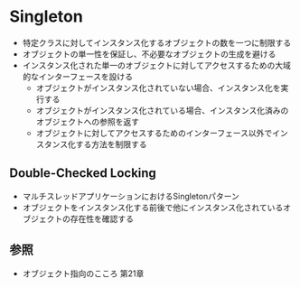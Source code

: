 # Singleton
- 特定クラスに対してインスタンス化するオブジェクトの数を一つに制限する
- オブジェクトの単一性を保証し、不必要なオブジェクトの生成を避ける
- インスタンス化された単一のオブジェクトに対してアクセスするための大域的なインターフェースを設ける
  - オブジェクトがインスタンス化されていない場合、インスタンス化を実行する
  - オブジェクトがインスタンス化されている場合、インスタンス化済みのオブジェクトへの参照を返す
  - オブジェクトに対してアクセスするためのインターフェース以外でインスタンス化する方法を制限する

## Double-Checked Locking
- マルチスレッドアプリケーションにおけるSingletonパターン
- オブジェクトをインスタンス化する前後で他にインスタンス化されているオブジェクトの存在性を確認する

## 参照
- オブジェクト指向のこころ 第21章
